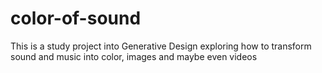# color-of-sound
This is a study project into Generative Design exploring how to transform sound and music into color, images and maybe even videos
